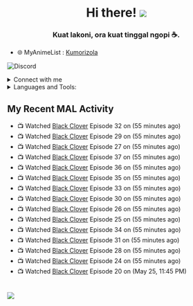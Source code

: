 <h1 align="center">Hi there! <img src="https://media.giphy.com/media/hvRJCLFzcasrR4ia7z/giphy.gif" width="25px"> </h1>
<h3 align="center">Kuat lakoni, ora kuat tinggal ngopi ☕.</h3>

- 🌐 MyAnimeList : [Kumorizola](https://myanimelist.net/animelist/Kumorizola)

![Discord](https://discord.c99.nl/widget/theme-3/761213268009943051.png)
<details>
      <summary>Connect with me</summary>
    <p align="left">
        <a href="https://www.facebook.com/kumori.hartley.1" target="blank"><img align="center"
                src="https://raw.githubusercontent.com/rahuldkjain/github-profile-readme-generator/master/src/images/icons/Social/facebook.svg"
                alt="kumori hartley" height="30" width="40" /></a>
        <a href="https://www.instagram.com/kumorizola/" target="blank"><img align="center"
                src="https://raw.githubusercontent.com/rahuldkjain/github-profile-readme-generator/master/src/images/icons/Social/instagram.svg"
                alt="kumorizola" height="30" width="40" /></a>
        <a href="https://discord.com" target="blank"><img align="center"
                src="https://raw.githubusercontent.com/rahuldkjain/github-profile-readme-generator/master/src/images/icons/Social/discord.svg"
                alt="Kumori#5882" height="30" width="40" /></a>
    </p>
</details>

<details>
    <summary align="left">Languages and Tools:</summary>
<p align="left">
      <a href="https://www.w3schools.com/css/" target="_blank">
        <img src="https://raw.githubusercontent.com/devicons/devicon/master/icons/css3/css3-original-wordmark.svg"
            alt="css3" width="40" height="40" /> </a> <a href="https://www.w3.org/html/" target="_blank"> <img
            src="https://raw.githubusercontent.com/devicons/devicon/master/icons/html5/html5-original-wordmark.svg"
            alt="html5" width="40" height="40" /> </a> <a href="https://www.java.com" target="_blank"> <img
            src="https://raw.githubusercontent.com/devicons/devicon/master/icons/java/java-original.svg" alt="java"
            width="40" height="40" /> </a> <a href="https://developer.mozilla.org/en-US/docs/Web/JavaScript"
            target="_blank"> <img
            src="https://raw.githubusercontent.com/devicons/devicon/master/icons/javascript/javascript-original.svg"
            alt="javascript" width="40" height="40" /> </a> <a href="https://nodejs.org" target="_blank"> <img
            src="https://raw.githubusercontent.com/devicons/devicon/master/icons/nodejs/nodejs-original-wordmark.svg"
            alt="nodejs" width="40" height="40" /> </a> <a href="https://www.python.org" target="_blank"> <img
            src="https://raw.githubusercontent.com/devicons/devicon/master/icons/python/python-original.svg"
            alt="python" width="40" height="40" /> </a> <a href="https://www.typescriptlang.org/" target="_blank"> <img
            src="https://raw.githubusercontent.com/devicons/devicon/master/icons/typescript/typescript-original.svg" 
            alt="typescript" width="40" height="40" /> </a> <a href="https://www.photoshop.com/en" target="_blank"> <img
            src="https://upload.wikimedia.org/wikipedia/commons/a/af/Adobe_Photoshop_CC_icon.svg" alt="photoshop" width="40" height="40"/> </a>
            <a href="https://www.adobe.com/products/premiere.html" target="_blank"> <img
            src="https://upload.wikimedia.org/wikipedia/commons/4/40/Adobe_Premiere_Pro_CC_icon.svg" alt="Premiere pro" width="40" height="40"/> </a>
            <a href="https://www.adobe.com/in/products/illustrator.html" target="_blank"> <img 
            src="https://upload.wikimedia.org/wikipedia/commons/f/fb/Adobe_Illustrator_CC_icon.svg" alt="illustrator" width="40" height="40"/> </a>
      
 </details>
 
 <h2> My Recent MAL Activity</h2>
<!-- MAL_ACTIVITY:start -->

- 📺 Watched [Black Clover](https://MyAnimeList.net/anime.php?id=34572) Episode 32 on (55 minutes ago)
- 📺 Watched [Black Clover](https://MyAnimeList.net/anime.php?id=34572) Episode 29 on (55 minutes ago)
- 📺 Watched [Black Clover](https://MyAnimeList.net/anime.php?id=34572) Episode 27 on (55 minutes ago)
- 📺 Watched [Black Clover](https://MyAnimeList.net/anime.php?id=34572) Episode 37 on (55 minutes ago)
- 📺 Watched [Black Clover](https://MyAnimeList.net/anime.php?id=34572) Episode 36 on (55 minutes ago)
- 📺 Watched [Black Clover](https://MyAnimeList.net/anime.php?id=34572) Episode 35 on (55 minutes ago)
- 📺 Watched [Black Clover](https://MyAnimeList.net/anime.php?id=34572) Episode 33 on (55 minutes ago)
- 📺 Watched [Black Clover](https://MyAnimeList.net/anime.php?id=34572) Episode 30 on (55 minutes ago)
- 📺 Watched [Black Clover](https://MyAnimeList.net/anime.php?id=34572) Episode 26 on (55 minutes ago)
- 📺 Watched [Black Clover](https://MyAnimeList.net/anime.php?id=34572) Episode 25 on (55 minutes ago)
- 📺 Watched [Black Clover](https://MyAnimeList.net/anime.php?id=34572) Episode 34 on (55 minutes ago)
- 📺 Watched [Black Clover](https://MyAnimeList.net/anime.php?id=34572) Episode 31 on (55 minutes ago)
- 📺 Watched [Black Clover](https://MyAnimeList.net/anime.php?id=34572) Episode 28 on (55 minutes ago)
- 📺 Watched [Black Clover](https://MyAnimeList.net/anime.php?id=34572) Episode 24 on (55 minutes ago)
- 📺 Watched [Black Clover](https://MyAnimeList.net/anime.php?id=34572) Episode 20 on (May 25, 11:45 PM)

<!-- MAL_ACTIVITY:end -->

  
<h2 align="left"> <img src="https://media.discordapp.net/attachments/918405470073520168/919220018355523584/ezgif.com-gif-maker_1.gif">
